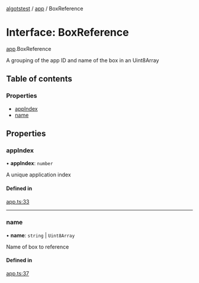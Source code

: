 [algotstest](../README.md) / [app](../modules/app.md) / BoxReference

# Interface: BoxReference

[app](../modules/app.md).BoxReference

A grouping of the app ID and name of the box in an Uint8Array

## Table of contents

### Properties

- [appIndex](app.BoxReference.md#appindex)
- [name](app.BoxReference.md#name)

## Properties

### appIndex

• **appIndex**: `number`

A unique application index

#### Defined in

[app.ts:33](https://github.com/algorandfoundation/algokit-utils-ts/blob/4edaa90/src/app.ts#L33)

___

### name

• **name**: `string` \| `Uint8Array`

Name of box to reference

#### Defined in

[app.ts:37](https://github.com/algorandfoundation/algokit-utils-ts/blob/4edaa90/src/app.ts#L37)
